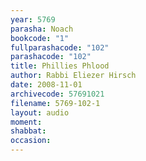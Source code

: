 ```yaml
---
year: 5769
parasha: Noach
bookcode: "1"
fullparashacode: "102"
parashacode: "102"
title: Phillies Phlood
author: Rabbi Eliezer Hirsch
date: 2008-11-01
archivecode: 57691021
filename: 5769-102-1
layout: audio
moment: 
shabbat: 
occasion: 
---
```

